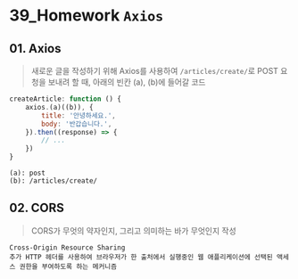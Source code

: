 # 39_Homework	`Axios`
## 01. Axios

> 새로운 글을 작성하기 위해 Axios를 사용하여 `/articles/create/`로 POST 요청을 보내려 할 때, 아래의 빈칸 (a), (b)에 들어갈 코드

```javascript
createArticle: function () {
    axios.(a)((b)), {
        title: '안녕하세요.',
        body: '반갑습니다.',
    }).then((response) => {
        // ...
    })
}
```

```
(a): post
(b): /articles/create/
```



## 02. CORS

> CORS가 무엇의 약자인지, 그리고 의미하는 바가 무엇인지 작성

```
Cross-Origin Resource Sharing
추가 HTTP 헤더를 사용하여 브라우저가 한 출처에서 실행중인 웹 애플리케이션에 선택된 액세스 권한을 부여하도록 하는 메커니즘
```

